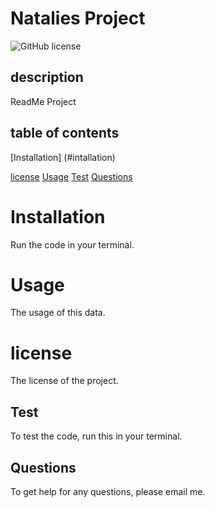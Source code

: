 # Natalies Project
  ![GitHub license](https://img.shields.io/badge/license--green.svg)
  ## description
  ReadMe Project
  ## table of contents 
  [Installation] (#intallation)
  
[license](#license) 
[Usage](#usage)
[Test](#test)
[Questions](#questions)

# Installation
Run the code in your terminal.
  
# Usage

The usage of this data.


# license 
The license of the project.
    

## Test
To test the code, run this in your terminal.

## Questions
To get help for any questions, please email me.
